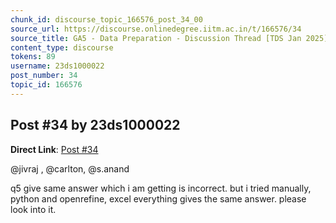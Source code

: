 ```yaml
---
chunk_id: discourse_topic_166576_post_34_00
source_url: https://discourse.onlinedegree.iitm.ac.in/t/166576/34
source_title: GA5 - Data Preparation - Discussion Thread [TDS Jan 2025]
content_type: discourse
tokens: 89
username: 23ds1000022
post_number: 34
topic_id: 166576
---
```


## Post #34 by 23ds1000022

**Direct Link**: [Post #34](https://discourse.onlinedegree.iitm.ac.in/t/166576/34)

@jivraj , @carlton, @s.anand

q5 give same answer which i am getting is incorrect. but i tried manually, python and openrefine, excel everything gives the same answer. please look into it.
